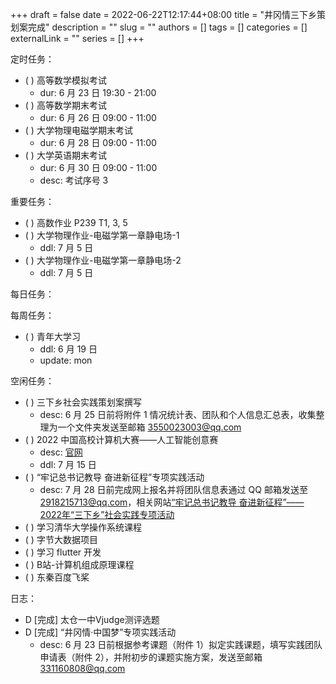+++ 
draft = false
date = 2022-06-22T12:17:44+08:00
title = "井冈情三下乡策划案完成"
description = ""
slug = ""
authors = []
tags = []
categories = []
externalLink = ""
series = []
+++

定时任务：
- ( ) 高等数学模拟考试
	- dur: 6 月 23 日 19:30 - 21:00
- ( ) 高等数学期末考试
	- dur: 6 月 26 日 09:00 - 11:00
- ( ) 大学物理电磁学期末考试
	- dur: 6 月 28 日 09:00 - 11:00
- ( ) 大学英语期末考试
	- dur: 6 月 30 日 09:00 - 11:00
	- desc: 考试序号 3

重要任务：
- ( ) 高数作业 P239 T1, 3, 5
- ( ) 大学物理作业-电磁学第一章静电场-1
	- ddl: 7 月 5 日
- ( ) 大学物理作业-电磁学第一章静电场-2
	- ddl: 7 月 5 日

每日任务：

每周任务：
- ( ) 青年大学习
    - ddl: 6 月 19 日
    - update: mon

空闲任务：
- ( ) 三下乡社会实践策划案撰写
	- desc: 6 月 25 日前将附件 1 情况统计表、团队和个人信息汇总表，收集整理为一个文件夹发送至邮箱 3550023003@qq.com
- ( ) 2022 中国高校计算机大赛——人工智能创意赛
	- desc: [官网](http://aicontest.baidu.com/)
	- ddl: 7 月 15 日
- ( ) “牢记总书记教导 奋进新征程”专项实践活动
	- desc: 7 月 28 日前完成网上报名并将团队信息表通过 QQ 邮箱发送至 2918215713@qq.com，相关网站[“牢记总书记教导 奋进新征程”——2022年“三下乡”社会实践专项活动](https://t.m.youth.cn/transfer/index/url/sxx.youth.cn/sxxxt/xtsb/202206/t20220610_13761964.htm)
- ( ) 学习清华大学操作系统课程
- ( ) 字节大数据项目
- ( ) 学习 flutter 开发
- ( ) B站-计算机组成原理课程
- ( ) 东秦百度飞桨

日志：
- D [完成] 太仓一中Vjudge测评选题
- D [完成] “井冈情·中国梦”专项实践活动
	- desc: 6 月 23 日前根据参考课题（附件 1）拟定实践课题，填写实践团队申请表（附件 2），并附初步的课题实施方案，发送至邮箱 331160808@qq.com
